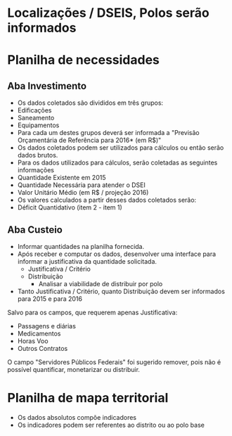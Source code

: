 # Localizações / DSEIS, Polos serão informados

# Planilha de necessidades

## Aba Investimento

* Os dados coletados são divididos em três grupos:
 * Edificações
 * Saneamento
 * Equipamentos
* Para cada um destes grupos deverá ser informada a "Previsão Orçamentária de Referência para 2016* (em R$)"
* Os dados coletados podem ser utilizados para cálculos ou então serão dados brutos.
 * Para os dados utilizados para cálculos, serão coletadas as seguintes informações
  * Quantidade Existente em 2015
  * Quantidade Necessária para atender o DSEI
  * Valor Unitário Médio (em R$ / projeção 2016)
 * Os valores calculados a partir desses dados coletados serão:
  * Déficit Quantidativo (item 2 - item 1)

## Aba Custeio

* Informar quantidades na planilha fornecida.
* Após receber e computar os dados, desenvolver uma interface para informar a justificativa da quantidade solicitada.
  * Justificativa / Critério
  * Distribuição
    * Analisar a viabilidade de distribuir por polo
* Tanto Justificativa / Critério, quanto Distribuição devem ser informados para 2015 e para 2016

Salvo para os campos, que requerem apenas Justificativa:
  * Passagens e diárias
  * Medicamentos
  * Horas Voo
  * Outros Contratos

O campo "Servidores Públicos Federais" foi sugerido remover, pois não é possível quantificar, monetarizar ou distribuir.

# Planilha de mapa territorial

* Os dados absolutos compõe indicadores
* Os indicadores podem ser referentes ao distrito ou ao polo base
